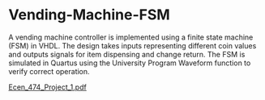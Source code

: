 # Vending-Machine-FSM
A vending machine controller is implemented using a finite state machine (FSM) in VHDL. The design takes inputs representing different coin values and outputs signals for item dispensing and change return. The FSM is simulated in Quartus using the University Program Waveform function to verify correct operation.


[Ecen_474_Project_1.pdf](https://github.com/user-attachments/files/22627391/Ecen_474_Project_1.pdf)
